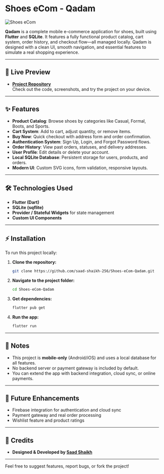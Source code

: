 # Shoes eCom - Qadam

![Shoes eCom](https://github.com/saad-shaikh-256/Qadam-Flutter-Project/blob/main/assets/Github%20Cover/Fullsize%20Cover.png)

**Qadam** is a complete mobile e-commerce application for shoes, built using **Flutter** and **SQLite**. It features a fully functional product catalog, cart system, order history, and checkout flow—all managed locally. Qadam is designed with a clean UI, smooth navigation, and essential features to simulate a real shopping experience.

---

## 🚀 Live Preview

- **[Project Repository](https://github.com/saad-shaikh-256/Shoes-eCom-Qadam)**
  <br>Check out the code, screenshots, and try the project on your device.

---

## ✨ Features

- **Product Catalog**: Browse shoes by categories like Casual, Formal, Boots, and Sports.
- **Cart System**: Add to cart, adjust quantity, or remove items.
- **Buy Now**: Quick checkout with address form and order confirmation.
- **Authentication System**: Sign Up, Login, and Forgot Password flows.
- **Order History**: View past orders, statuses, and delivery addresses.
- **User Profile**: Edit details or delete your account.
- **Local SQLite Database**: Persistent storage for users, products, and orders.
- **Modern UI**: Custom SVG icons, form validation, responsive layouts.

---

## 🛠️ Technologies Used

- **Flutter (Dart)**
- **SQLite (sqflite)**
- **Provider / Stateful Widgets** for state management
- **Custom UI Components**

---

## ⚡ Installation

To run this project locally:

1. **Clone the repository:**
    ```bash
    git clone https://github.com/saad-shaikh-256/Shoes-eCom-Qadam.git
    ```

2. **Navigate to the project folder:**
    ```bash
    cd Shoes-eCom-Qadam
    ```

3. **Get dependencies:**
    ```bash
    flutter pub get
    ```

4. **Run the app:**
    ```bash
    flutter run
    ```

---

## 📝 Notes

- This project is **mobile-only** (Android/iOS) and uses a local database for all features.
- No backend server or payment gateway is included by default.
- You can extend the app with backend integration, cloud sync, or online payments.

---

## 🚧 Future Enhancements

- Firebase integration for authentication and cloud sync
- Payment gateway and real order processing
- Wishlist feature and product ratings

---

## 🙌 Credits

- **Designed & Developed by [Saad Shaikh](https://saad-shaikh.vercel.app/)**

---

Feel free to suggest features, report bugs, or fork the project!
